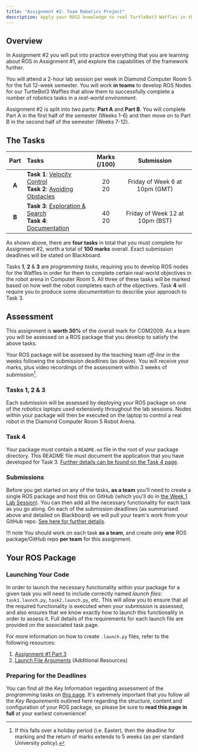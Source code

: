 ```yaml
---
title: "Assignment #2: Team Robotics Project"
description: Apply your ROS2 knowledge to real TurtleBot3 Waffles in the lab.
--- 
```


## Overview

In Assignment #2 you will put into practice everything that you are learning about ROS in Assignment #1, and explore the capabilities of the framework further.

You will attend a 2-hour lab session per week in Diamond Computer Room 5 for the full 12-week semester. You will work **in teams** to develop ROS Nodes for our TurtleBot3 Waffles that allow them to successfully complete a number of robotics tasks in a *real-world environment*. 

Assignment #2 is split into two parts: **Part A** and **Part B**. You will complete Part A in the first half of the semester (Weeks 1-6) and then move on to Part B in the second half of the semester (Weeks 7-12). 

## The Tasks

<center>

| Part | Tasks | Marks<br />(/100) | Submission |
| :---: | :---  | :---: | :---: |
| **A** | **Task 1**: [Velocity Control](./part-a/task1.md)<br />**Task 2**: [Avoiding Obstacles](./part-a/task2.md) | 20<br />20 | Friday of Week 6 at 10pm (GMT) |
| **B** | **Task 3**: [Exploration & Search](./part-b/task3.md)<br />**Task 4**: [Documentation](./part-b/task4.md) | 40<br />20 | Friday of Week 12 at 10pm (BST) |

</center>

As shown above, there are **four tasks** in total that you must complete for Assignment #2, worth a total of **100 marks** overall. Exact submission deadlines will be stated on Blackboard.

Tasks **1**, **2** & **3** are *programming tasks*, requiring you to develop ROS nodes for the Waffles in order for them to complete certain real-world objectives in the robot arena in Computer Room 5. All three of these tasks will be marked based on how well the robot completes each of the objectives. Task **4** will require you to produce some *documentation* to describe your approach to Task 3.

## Assessment

This assignment is **worth 30%** of the overall mark for COM2009. As a team you will be assessed on a ROS package that you develop to satisfy the above tasks.

Your ROS package will be assessed by the teaching team *off-line* in the weeks following the submission deadlines (as above). You will receive your marks, plus video recordings of the assessment within 3 weeks of submission[^holiday].

[^holiday]: If this falls over a holiday period (i.e. Easter), then the deadline for marking and the return of marks extends to 5 weeks (as per standard University policy).

### Tasks 1, 2 & 3

Each submission will be assessed by deploying your ROS package on one of the *robotics laptops* used extensively throughout the lab sessions. Nodes within your package will then be executed on the laptop to control a real robot in the Diamond Computer Room 5 Robot Arena.

### Task 4 

Your package must contain a `README.md` file in the root of your package directory. This README file must document the application that you have developed for Task 3. [Further details can be found on the Task 4 page](./part-b/task4.md). 

### Submissions

Before you get started on any of the tasks, **as a team** you'll need to create a single ROS package and host this on GitHub (which you'll do in [the Week 1 Lab Session](./getting-started.md)). You can then add all the necessary functionality for each task as you go along. On each of the submission deadlines (as summarised above and detailed on Blackboard) we will pull your team's work from your GitHub repo. [See here for further details](./assessment.md).

!!! note
    You should work on each task **as a team**, and create only **one** ROS package/GitHub repo **per team** for this assignment.

## Your ROS Package

### Launching Your Code

In order to launch the necessary functionality within your package for a given task you will need to include correctly named *launch files*: `task1.launch.py`, `task2.launch.py`, etc. This will allow you to ensure that all the required functionality is executed when your submission is assessed, and also ensures that we know exactly how to launch this functionality in order to assess it. Full details of the requirements for each launch file are provided on the associated task page.

For more information on how to create `.launch.py` files, refer to the following resources:

1. [Assignment #1 Part 3](../assignment1/part3.md)
2. [Launch File Arguments](../extras/launch-file-args.md) (Additional Resources) 

### Preparing for the Deadlines

You can find all the Key Information regarding assessment of the *programming* tasks on [this page](./assessment.md). It's extremely important that you follow all the *Key Requirements* outlined here regarding the structure, content and configuration of your ROS package, so please be sure to **read this page in full** at your earliest convenience!

